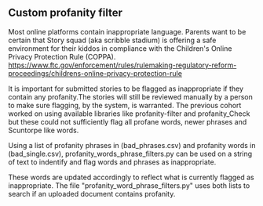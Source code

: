 ## Custom profanity filter

Most online platforms contain inappropriate language. Parents want to be certain
that Story squad (aka scribble stadium) is offering a safe environment for their
kiddos in compliance with the Children's Online Privacy Protection Rule (COPPA).
https://www.ftc.gov/enforcement/rules/rulemaking-regulatory-reform-proceedings/childrens-online-privacy-protection-rule

It is important for submitted stories to be flagged as inappropriate if they 
contain any profanity.The stories will still be reviewed manually by a person to make
sure flagging, by the system, is warranted. 
The previous cohort worked on using available libraries like profanity-filter
and profanity_Check but these could not sufficiently flag all profane words, newer
phrases and Scuntorpe like words.

Using a list of profanity phrases in (bad_phrases.csv) and profanity words in (bad_single.csv), profanity_words_phrase_filters.py can be used on a string of text to indentify and flag words and phrases as inappropriate.

These words are updated accordingly to reflect what is currently flagged as inappropriate.
The file "profanity_word_phrase_filters.py" uses both lists to search if an uploaded document
contains profanity.	
 
